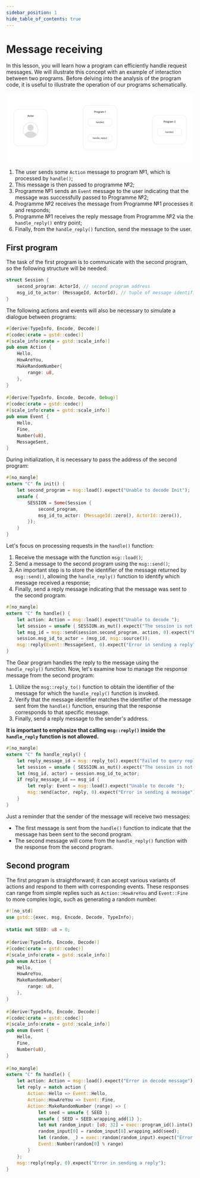 ```yaml
---
sidebar_position: 1
hide_table_of_contents: true
---
```


# Message receiving

In this lesson, you will learn how a program can efficiently handle request messages. We will illustrate this concept with an example of interaction between two programs. Before delving into the analysis of the program code, it is useful to illustrate the operation of our programs schematically.

![gif 1](../img/02/handle_reply.gif)

1. The user sends some `Action` message to program №1, which is processed by `handle()`;
2. This message is then passed to programme №2;
3. Programme №1 sends an `Event` message to the user indicating that the message was successfully passed to Programme №2;
4. Programme №2 receives the message from Programme №1 processes it and responds;
5. Programme №1 receives the reply message from Programme №2 via the `handle_reply()` entry point;
6. Finally, from the `handle_reply()` function, send the message to the user.

## First program

The task of the first program is to communicate with the second program, so the following structure will be needed:

```rust
struct Session {
    second_program: ActorId, // second program address
    msg_id_to_actor: (MessageId, ActorId), // tuple of message identifiers and message source address
}
```

The following actions and events will also be necessary to simulate a dialogue between programs:

```rust
#[derive(TypeInfo, Encode, Decode)]
#[codec(crate = gstd::codec)]
#[scale_info(crate = gstd::scale_info)]
pub enum Action {
    Hello,
    HowAreYou,
    MakeRandomNumber{
        range: u8,
    },
}

#[derive(TypeInfo, Encode, Decode, Debug)]
#[codec(crate = gstd::codec)]
#[scale_info(crate = gstd::scale_info)]
pub enum Event {
    Hello, 
    Fine,
    Number(u8),
    MessageSent,
}
```

During initialization, it is necessary to pass the address of the second program:

```rust
#[no_mangle]
extern "C" fn init() {
    let second_program = msg::load().expect("Unable to decode Init");
    unsafe {
        SESSION = Some(Session {
            second_program,
            msg_id_to_actor: (MessageId::zero(), ActorId::zero()),
        });
    }
}
```

Let's focus on processing requests in the `handle()` function:

1. Receive the message with the function `msg::load()`;
2. Send a message to the second program using the `msg::send()`;
3. An important step is to store the identifier of the message returned by `msg::send()`, allowing the `handle_reply()` function to identify which message received a response;
4. Finally, send a reply message indicating that the message was sent to the second program.

```rust
#[no_mangle]
extern "C" fn handle() {
    let action: Action = msg::load().expect("Unable to decode ");
    let session = unsafe { SESSION.as_mut().expect("The session is not initialized") };
    let msg_id = msg::send(session.second_program, action, 0).expect("Error in sending a message");
    session.msg_id_to_actor = (msg_id, msg::source());
    msg::reply(Event::MessageSent, 0).expect("Error in sending a reply");
}
```

The Gear program handles the reply to the message using the `handle_reply()` function. Now, let's examine how to manage the response message from the second program:

1. Utilize the `msg::reply_to()` function to obtain the identifier of the message for which the `handle_reply()` function is invoked.
2. Verify that the message identifier matches the identifier of the message sent from the `handle()` function, ensuring that the response corresponds to that specific message.
3. Finally, send a reply message to the sender's address.

**It is important to emphasize that calling `msg::reply()` inside the `handle_reply` function is not allowed.**

```rust
#[no_mangle]
extern "C" fn handle_reply() {
    let reply_message_id = msg::reply_to().expect("Failed to query reply_to data");
    let session = unsafe { SESSION.as_mut().expect("The session is not initialized") };
    let (msg_id, actor) = session.msg_id_to_actor;
    if reply_message_id == msg_id {
        let reply: Event = msg::load().expect("Unable to decode ");
        msg::send(actor, reply, 0).expect("Error in sending a message");
    }
}
```

Just a reminder that the sender of the message will receive two messages:
- The first message is sent from the `handle()` function to indicate that the message has been sent to the second program.
- The second message will come from the `handle_reply()` function with the response from the second program.


## Second program

The first program is straightforward; it can accept various variants of actions and respond to them with corresponding events. These responses can range from simple replies such as `Action::HowAreYou` and `Event::Fine` to more complex logic, such as generating a random number.

```rust
#![no_std]
use gstd::{exec, msg, Encode, Decode, TypeInfo};

static mut SEED: u8 = 0;

#[derive(TypeInfo, Encode, Decode)]
#[codec(crate = gstd::codec)]
#[scale_info(crate = gstd::scale_info)]
pub enum Action {
    Hello,
    HowAreYou,
    MakeRandomNumber{
        range: u8,
    },
}

#[derive(TypeInfo, Encode, Decode)]
#[codec(crate = gstd::codec)]
#[scale_info(crate = gstd::scale_info)]
pub enum Event {
    Hello, 
    Fine,
    Number(u8),
}

#[no_mangle]
extern "C" fn handle() {
    let action: Action = msg::load().expect("Error in decode message");
    let reply = match action {
        Action::Hello => Event::Hello,
        Action::HowAreYou => Event::Fine,
        Action::MakeRandomNumber {range} => {
            let seed = unsafe { SEED };
            unsafe { SEED = SEED.wrapping_add(1) };
            let mut random_input: [u8; 32] = exec::program_id().into();
            random_input[0] = random_input[0].wrapping_add(seed);
            let (random, _) = exec::random(random_input).expect("Error in getting random number");
            Event::Number(random[0] % range)
        }
    };
    msg::reply(reply, 0).expect("Error in sending a reply");
}
```
